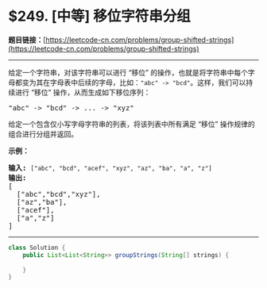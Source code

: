# $249. [中等] 移位字符串分组

**题目链接：**[https://leetcode-cn.com/problems/group-shifted-strings](https://leetcode-cn.com/problems/group-shifted-strings)

---

<div class="content__1Y2H">
 <div class="notranslate">
  <p>给定一个字符串，对该字符串可以进行 “移位” 的操作，也就是将字符串中每个字母都变为其在字母表中后续的字母，比如：<code>"abc" -&gt; "bcd"</code>。这样，我们可以持续进行 “移位” 操作，从而生成如下移位序列：</p> 
  <pre class="language-text">"abc" -&gt; "bcd" -&gt; ... -&gt; "xyz"</pre> 
  <p>给定一个包含仅小写字母字符串的列表，将该列表中所有满足&nbsp;“移位” 操作规律的组合进行分组并返回。</p> 
  <p><strong>示例：</strong></p> 
  <pre class="language-text"><strong>输入: </strong><code>["abc", "bcd", "acef", "xyz", "az", "ba", "a", "z"]</code>
<strong>输出:</strong> 
[
  ["abc","bcd","xyz"],
  ["az","ba"],
  ["acef"],
  ["a","z"]
]
</pre> 
 </div>
</div>

---

```java
class Solution {
    public List<List<String>> groupStrings(String[] strings) {
        
    }
}
```